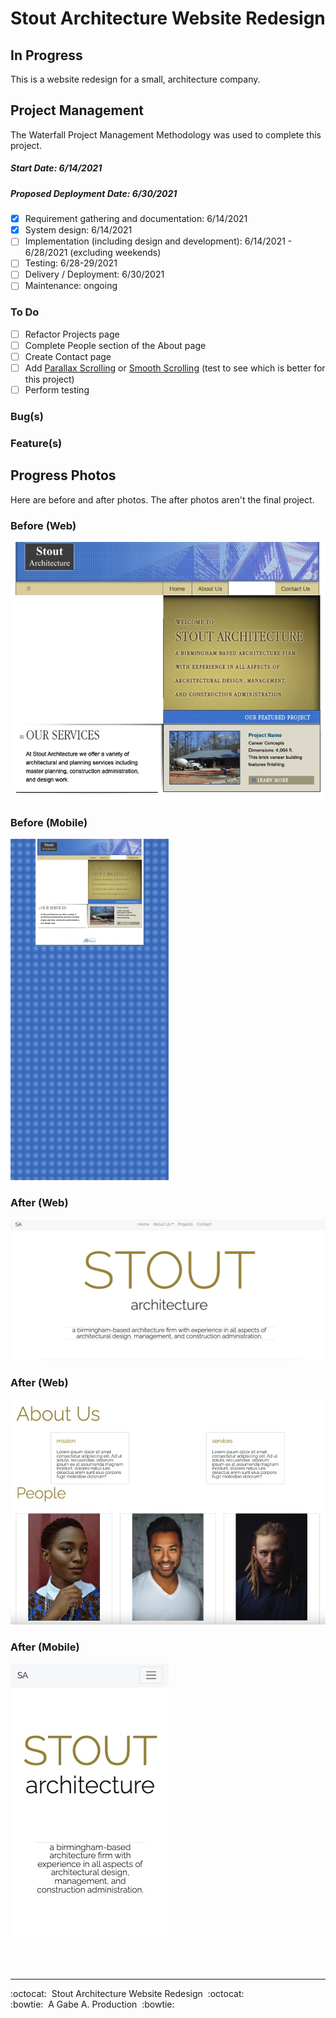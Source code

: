 # Stout Architecture Website Redesign

## In Progress

<!-- [http://stoutarchitecture.com] -->

This is a website redesign for a small, architecture company.

## Project Management

The Waterfall Project Management Methodology was used to complete this project.

##### Start Date: 6/14/2021

##### Proposed Deployment Date: 6/30/2021

- [x] Requirement gathering and documentation: 6/14/2021
- [x] System design: 6/14/2021
- [ ] Implementation (including design and development): 6/14/2021 - 6/28/2021 (excluding weekends)
- [ ] Testing: 6/28-29/2021
- [ ] Delivery / Deployment: 6/30/2021
- [ ] Maintenance: ongoing

### To Do

- [ ] Refactor Projects page
- [ ] Complete People section of the About page
- [ ] Create Contact page
- [ ] Add [Parallax Scrolling](https://dixonandmoe.com/rellax) or [Smooth Scrolling](https://www.npmjs.com/package/react-scroll) (test to see which is better for this project)
- [ ] Perform testing

### Bug(s)

### Feature(s)

## Progress Photos

Here are before and after photos. The after photos aren't the final project.

### Before (Web)

<kbd>![Web photo before redesign](src/images/readme/before_web.jpg)</kbd>

### Before (Mobile)

<kbd>![Mobile photo before redesign](src/images/readme/before_mobile.jpg)</kbd>

### After (Web)

<kbd>![Web photo after redesign](src/images/readme/after_web1.jpg)</kbd>

### After (Web)

<kbd>![Web photo after redesign](src/images/readme/after_web2.jpg)</kbd>

### After (Mobile)

<kbd>![Mobile photo after redesign](src/images/readme/after_mobile.jpg)</kbd>

<br/>
<br/>

---

:octocat:&nbsp;&nbsp;Stout Architecture Website Redesign&nbsp;&nbsp;:octocat: <br/>
:bowtie:&nbsp;&nbsp;A Gabe A. Production&nbsp;&nbsp;:bowtie:

